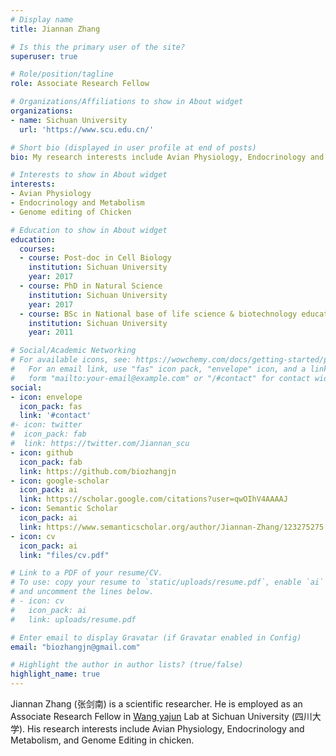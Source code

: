 ```yaml
---
# Display name
title: Jiannan Zhang

# Is this the primary user of the site?
superuser: true

# Role/position/tagline
role: Associate Research Fellow

# Organizations/Affiliations to show in About widget
organizations:
- name: Sichuan University
  url: 'https://www.scu.edu.cn/'

# Short bio (displayed in user profile at end of posts)
bio: My research interests include Avian Physiology, Endocrinology and Metabolism.

# Interests to show in About widget
interests:
- Avian Physiology
- Endocrinology and Metabolism
- Genome editing of Chicken

# Education to show in About widget
education:
  courses:
  - course: Post-doc in Cell Biology
    institution: Sichuan University
    year: 2017
  - course: PhD in Natural Science
    institution: Sichuan University
    year: 2017
  - course: BSc in National base of life science & biotechnology education
    institution: Sichuan University
    year: 2011

# Social/Academic Networking
# For available icons, see: https://wowchemy.com/docs/getting-started/page-builder/#icons
#   For an email link, use "fas" icon pack, "envelope" icon, and a link in the
#   form "mailto:your-email@example.com" or "/#contact" for contact widget.
social:
- icon: envelope
  icon_pack: fas
  link: '#contact'
#- icon: twitter
#  icon_pack: fab
#  link: https://twitter.com/Jiannan_scu
- icon: github
  icon_pack: fab
  link: https://github.com/biozhangjn
- icon: google-scholar
  icon_pack: ai
  link: https://scholar.google.com/citations?user=qwOIhV4AAAAJ
- icon: Semantic Scholar
  icon_pack: ai
  link: https://www.semanticscholar.org/author/Jiannan-Zhang/123275275
- icon: cv
  icon_pack: ai
  link: "files/cv.pdf"

# Link to a PDF of your resume/CV.
# To use: copy your resume to `static/uploads/resume.pdf`, enable `ai` icons in `params.toml`, 
# and uncomment the lines below.
# - icon: cv
#   icon_pack: ai
#   link: uploads/resume.pdf

# Enter email to display Gravatar (if Gravatar enabled in Config)
email: "biozhangjn@gmail.com"

# Highlight the author in author lists? (true/false)
highlight_name: true
---
```


Jiannan Zhang (张剑南) is a scientific researcher. He is employed as an Associate Research Fellow in [Wang yajun](http://life.scu.edu.cn/info/1048/1836.htm) Lab at Sichuan University (四川大学). His research interests include Avian Physiology, Endocrinology and Metabolism, and Genome Editing in chicken.
